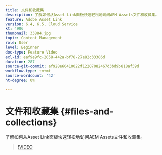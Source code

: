 ```yaml
---
title: 文件和收藏集
description: 了解如何从Asset Link面板快速轻松地访问AEM Assets文件和收藏集。
feature: Adobe Asset Link
version: 6.4, 6.5, Cloud Service
kt: 4906
thumbnail: 33884.jpg
topic: Content Management
role: User
level: Beginner
doc-type: Feature Video
exl-id: eaf9e9fc-2058-442a-bf78-27e82c33386d
duration: 287
source-git-commit: af928e60410022f12207082467d3bd9b818af59d
workflow-type: tm+mt
source-wordcount: '42'
ht-degree: 0%

---
```


# 文件和收藏集 {#files-and-collections}

了解如何从Asset Link面板快速轻松地访问AEM Assets文件和收藏集。

>[!VIDEO](https://video.tv.adobe.com/v/33884?quality=12&learn=on)
